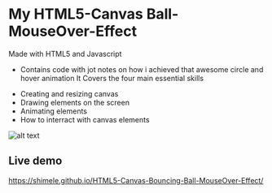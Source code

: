 # My HTML5-Canvas Ball-MouseOver-Effect
Made with HTML5 and Javascript
- Contains code with jot notes on how i achieved that awesome circle and hover animation
It Covers the four main essential skills
* Creating and resizing canvas
* Drawing elements on the screen
* Animating elements
* How to interract with canvas elements

![alt text](https://github.com/Shimele/My-Basic-HTML5-Canvas-Tuto/blob/master/circles.png)

## Live demo
https://shimele.github.io/HTML5-Canvas-Bouncing-Ball-MouseOver-Effect/
